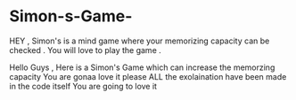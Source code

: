 # Simon-s-Game-
HEY , Simon's is  a mind game where your memorizing capacity can be checked . You will love to play the game .

Hello Guys ,
Here is a Simon's Game  which can increase the memorzing capacity 
 You are gonaa love it please 
 ALL the exolaination have been made in the code itself 
 You are going to love it 
 
